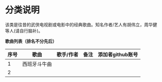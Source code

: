 # 分类说明
该类是往昔的武侠电视剧或电影中的经典歌曲。知名作者/艺人有胡伟立，周华健等人(请自行脑补)。


**歌曲列表（排名不分先后）**


|序号|歌曲|歌手/作者|备注|添加者github账号|
| --- | --- | --- | --- | --- |
|1|西班牙斗牛曲| | | |
|2| | | | |